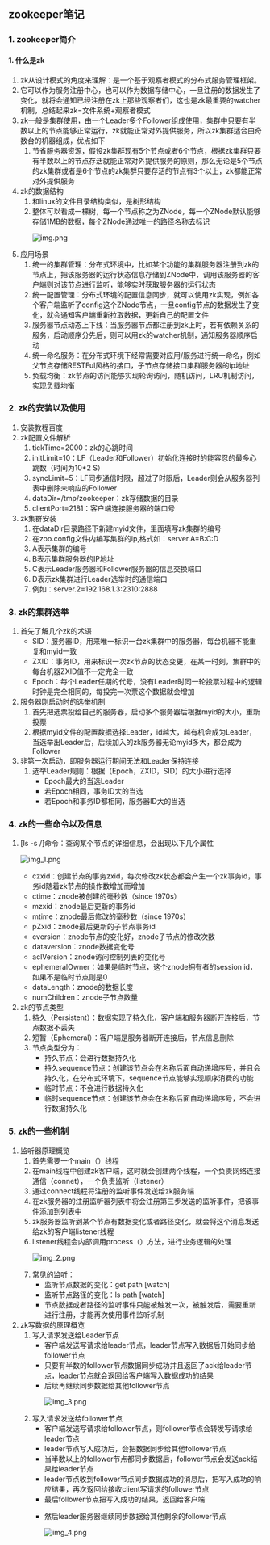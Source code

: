 ## zookeeper笔记

### 1. zookeeper简介

#### 1. 什么是zk

1. zk从设计模式的角度来理解：是一个基于观察者模式的分布式服务管理框架。
2. 它可以作为服务注册中心，也可以作为数据存储中心，一旦注册的数据发生了变化，就将会通知已经注册在zk上那些观察者们，这也是zk最重要的watcher机制，总结起来zk=文件系统+观察者模式
3. zk一般是集群使用，由一个Leader多个Follower组成使用，集群中只要有半数以上的节点能够正常运行，zk就能正常对外提供服务，所以zk集群适合由奇数台的机器组成，优点如下
    1. 节省服务器资源，假设zk集群现有5个节点或者6个节点，根据zk集群只要有半数以上的节点存活就能正常对外提供服务的原则，那么无论是5个节点的zk集群或者是6个节点的zk集群只要存活的节点有3个以上，zk都能正常对外提供服务
4. zk的数据结构
    1. 和linux的文件目录结构类似，是树形结构
    2. 整体可以看成一棵树，每一个节点称之为ZNode，每一个ZNode默认能够存储1MB的数据，每个ZNode通过唯一的路径名称去标识<p>
       ![img.png](img.png)<p>
5. 应用场景
    1. 统一的集群管理：分布式环境中，比如某个功能的集群服务器注册到zk的节点上，把该服务器的运行状态信息存储到ZNode中，调用该服务器的客户端则对该节点进行监听，能够实时获取服务器的运行状态
    2. 统一配置管理：分布式环境的配置信息同步，就可以使用zk实现，例如各个客户端监听了config这个ZNode节点，一旦config节点的数据发生了变化，就会通知客户端重新拉取数据，更新自己的配置文件
    3. 服务器节点动态上下线：当服务器节点都注册到zk上时，若有依赖关系的服务，启动顺序分先后，则可以用zk的watcher机制，通知服务器顺序启动
    4. 统一命名服务：在分布式环境下经常需要对应用/服务进行统一命名，例如父节点存储RESTFul风格的接口，子节点存储接口集群服务器的ip地址
    5. 负载均衡：zk节点的访问能够实现轮询访问，随机访问，LRU机制访问，实现负载均衡

### 2. zk的安装以及使用

1. 安装教程百度
2. zk配置文件解析
    1. tickTime=2000：zk的心跳时间
    2. initLimit=10：LF（Leader和Follower）初始化连接时的能容忍的最多心跳数（时间为10*2 S）
    3. syncLimit=5：LF同步通信时限，超过了时限后，Leader则会从服务器列表中删除未响应的Follower
    4. dataDir=/tmp/zookeeper：zk存储数据的目录
    5. clientPort=2181：客户端连接服务器的端口号
3. zk集群安装
    1. 在dataDir目录路径下新建myid文件，里面填写zk集群的编号
    2. 在zoo.config文件内编写集群的ip,格式如：server.A=B:C:D
    3. A表示集群的编号
    4. B表示集群服务器的IP地址
    5. C表示Leader服务器和Follower服务器的信息交换端口
    6. D表示zk集群进行Leader选举时的通信端口
    7. 例如：server.2=192.168.1.3:2310:2888

### 3. zk的集群选举

1. 首先了解几个zk的术语
    * SID：服务器ID，用来唯一标识一台zk集群中的服务器，每台机器不能重复和myid一致
    * ZXID：事务ID，用来标识一次zk节点的状态变更，在某一时刻，集群中的每台机器ZXID值不一定完全一致
    * Epoch：每个Leader任期的代号，没有Leader时同一轮投票过程中的逻辑时钟是完全相同的，每投完一次票这个数据就会增加
2. 服务器刚启动时的选举机制
    1. 首先把选票投给自己的服务器，启动多个服务器后根据myid的大小，重新投票
    2. 根据myid文件的配置数据选择Leader，id越大，越有机会成为Leader，当选举出Leader后，后续加入的zk服务器无论myid多大，都会成为Follower
3. 非第一次启动，即服务器运行期间无法和Leader保持连接
    1. 选举Leader规则：根据（Epoch，ZXID，SID）的大小进行选择
        * Epoch最大的当选Leader
        * 若Epoch相同，事务ID大的当选
        * 若Epoch和事务ID都相同，服务器ID大的当选

### 4. zk的一些命令以及信息

1. [ls -s /]命令：查询某个节点的详细信息，会出现以下几个属性<p>
   ![img_1.png](img_1.png)<p>
    * czxid：创建节点的事务zxid，每次修改zk状态都会产生一个zk事务id，事务id随着zk节点的操作数增加而增加
    * ctime：znode被创建的毫秒数（since 1970s）
    * mzxid：znode最后更新的事务id
    * mtime：znode最后修改的毫秒数（since 1970s）
    * pZxid：znode最后更新的子节点事务id
    * cversion：znode节点的变化好，znode子节点的修改次数
    * dataversion：znode数据变化号
    * aclVersion：znode访问控制列表的变化号
    * ephemeralOwner：如果是临时节点，这个znode拥有者的session id，如果不是临时节点则是0
    * dataLength：znode的数据长度
    * numChildren：znode子节点数量
2. zk的节点类型
    1. 持久（Persistent）：数据实现了持久化，客户端和服务器断开连接后，节点数据不丢失
    2. 短暂（Ephemeral）：客户端是服务器断开连接后，节点信息删除
    3. 节点类型分为：
        * 持久节点：会进行数据持久化
        * 持久sequence节点：创建该节点会在名称后面自动递增序号，并且会持久化，在分布式环境下，sequence节点能够实现顺序消费的功能
        * 临时节点：不会进行数据持久化
        * 临时sequence节点：创建该节点会在名称后面自动递增序号，不会进行数据持久化

### 5. zk的一些机制

1. 监听器原理概览
    1. 首先需要一个main（）线程
    2. 在main线程中创建zk客户端，这时就会创建两个线程，一个负责网络连接通信（connet），一个负责监听（listener）
    3. 通过connect线程将注册的监听事件发送给zk服务端
    4. 在zk服务器的注册监听器列表中将会注册第三步发送的监听事件，把该事件添加到列表中
    5. zk服务器监听到某个节点有数据变化或者路径变化，就会将这个消息发送给zk的客户端listener线程
    6. listener线程会内部调用process（）方法，进行业务逻辑的处理<p>
       ![img_2.png](img_2.png)<p>
    7. 常见的监听：
        * 监听节点数据的变化：get path [watch]
        * 监听节点路径的变化：ls path [watch]
        * 节点数据或者路径的监听事件只能被触发一次，被触发后，需要重新进行注册，才能再次使用事件监听机制
2. zk写数据的原理概览
    1. 写入请求发送给Leader节点
        * 客户端发送写请求给leader节点，leader节点写入数据后开始同步给follower节点
        * 只要有半数的follower节点数据同步成功并且返回了ack给leader节点，leader节点就会返回给客户端写入数据成功的结果
        * 后续再继续同步数据给其他follower节点<p>
          ![img_3.png](img_3.png)<p>
    2. 写入请求发送给follower节点
        * 客户端发送写请求给follower节点，则follower节点会转发写请求给leader节点
        * leader节点写入成功后，会把数据同步给其他follower节点
        * 当半数以上的follower节点都同步数据后，follower节点会发送ack结果给leader节点
        * leader节点收到follower节点同步数据成功的消息后，把写入成功的响应结果，再次返回给接收client写请求的follower节点
        * 最后follower节点把写入成功的结果，返回给客户端<p>
        * 然后leader服务器继续同步数据给其他剩余的follower节点<p>
          ![img_4.png](img_4.png)<p>